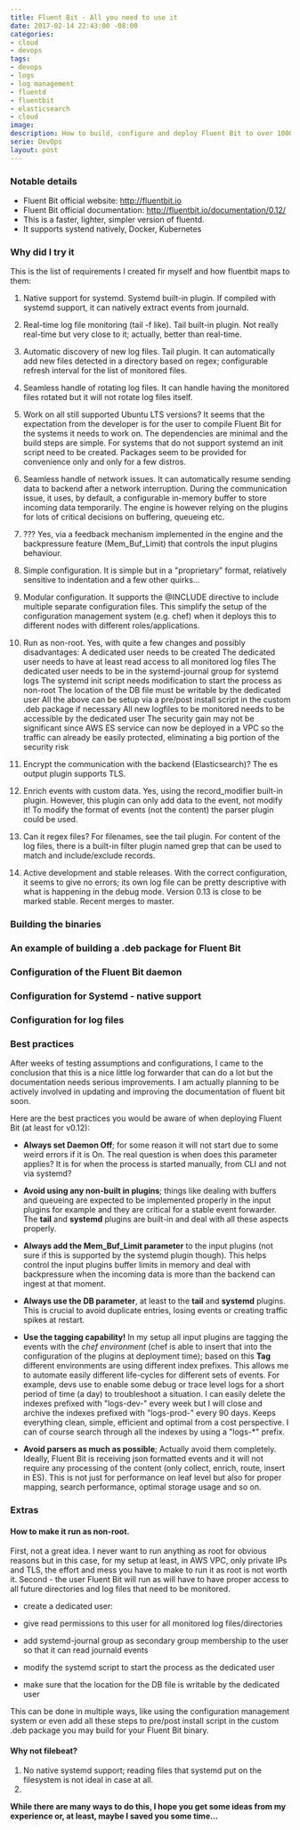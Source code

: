 ```yaml
---
title: Fluent Bit - All you need to use it
date: 2017-02-14 22:43:00 -08:00
categories:
- cloud
- devops
tags:
- devops
- logs
- log management
- fluentd
- fluentbit
- elasticsearch
- cloud
image:
description: How to build, configure and deploy Fluent Bit to over 1000 servers
serie: DevOps
layout: post
---
```



### Notable details
  * Fluent Bit official website: http://fluentbit.io
  * Fluent Bit official documentation: http://fluentbit.io/documentation/0.12/
  * This is a faster, lighter, simpler version of fluentd.
  * It supports systend natively, Docker, Kubernetes

### Why did I try it

This is the list of requirements I created fir myself and how fluentbit maps to them:

1. Native support for systemd.
Systemd built-in plugin. If compiled with systemd support, it can natively extract events from journald.

2. Real-time log file monitoring (tail -f like).
Tail built-in plugin. Not really real-time but very close to it; actually, better than real-time.

3. Automatic discovery of new log files.
Tail plugin. It can automatically add new files detected in a directory based on regex; configurable refresh interval for the list of monitored files.

4. Seamless handle of rotating log files.
It can handle having the monitored files rotated but it will not rotate log files itself.

5. Work on all still supported Ubuntu LTS versions?
It seems that the expectation from the developer is for the user to compile Fluent Bit for the systems it needs to work on. The dependencies are minimal and the build steps are simple. For systems that do not support systemd an init script need to be created. Packages seem to be provided for convenience only and only for a few distros.

6. Seamless handle of network issues.
It can automatically resume sending data to backend after a network interruption.
During the communication issue, it uses, by default, a configurable in-memory buffer to store incoming data temporarily.
The engine is however relying on the plugins for lots of critical decisions on buffering, queueing etc.

7. ???
Yes, via a feedback mechanism implemented in the engine and the backpressure feature (Mem_Buf_Limit) that controls the input plugins behaviour.

8. Simple configuration.
It is simple but in a "proprietary" format, relatively sensitive to indentation and a few other quirks...

9. Modular configuration.
It supports the @INCLUDE directive to include multiple separate configuration files. This simplify the setup of the configuration management system (e.g. chef) when it deploys this to different nodes with different roles/applications.

10. Run as non-root.
Yes, with quite a few changes and possibly disadvantages:
A dedicated user needs to be created
The dedicated user needs to have at least read access to all monitored log files
The dedicated user needs to be in the systemd-journal group for systemd logs
The systemd init script needs modification to start the process as non-root
The location of the DB file must be writable by the dedicated user
All the above can be setup via a pre/post install script in the custom .deb package if necessary
All new logfiles to be monitored needs to be accessible by the dedicated user
The security gain may not be significant since AWS ES service can now be deployed in a VPC so the traffic can already be easily protected, eliminating a big portion of the security risk

11. Encrypt the communication with the backend (Elasticsearch)?
The es output plugin supports TLS.

12. Enrich events with custom data.
Yes, using the record_modifier built-in plugin. However, this plugin can only add data to the event, not modify it! To modify the format of events (not the content) the parser plugin could be used.

13. Can it regex files?
For filenames, see the tail plugin.
For content of the log files, there is a built-in filter plugin named grep that can be used to match and include/exclude records.

14. Active development and stable releases.
With the correct configuration, it seems to give no errors; its own log file can be pretty descriptive with what is happening in the debug mode.
Version 0.13 is close to be marked stable. Recent merges to master.


### Building the binaries


### An example of building a .deb package for Fluent Bit


### Configuration of the Fluent Bit daemon


### Configuration for Systemd - native support


### Configuration for log files

### Best practices

After weeks of testing assumptions and configurations, I came to the conclusion that this is a nice little log forwarder that can do a lot but the documentation needs serious improvements. I am actually planning to be actively involved in updating and improving the documentation of fluent bit soon.

Here are the best practices you would be aware of when deploying Fluent Bit (at least for v0.12):

  * **Always set Daemon Off**; for some reason it will not start due to some weird errors if it is On. The real question is when does this parameter applies? It is for when the process is started manually, from CLI and not via systemd?

  * **Avoid using any non-built in plugins**; things like dealing with buffers and queueing are expected to be implemented properly in the input plugins for example and they are critical for a stable event forwarder. The **tail** and **systemd** plugins are built-in and deal with all these aspects properly.

  * **Always add the Mem_Buf_Limit parameter** to the input plugins (not sure if this is supported by the systemd plugin though). This helps control the input plugins buffer limits in memory and deal with backpressure when the incoming data is more than the backend can ingest at that moment.

  * **Always use the DB parameter**, at least to the **tail** and **systemd** plugins. This is crucial to avoid duplicate entries, losing events or creating traffic spikes at restart.

  * **Use the tagging capability!** In my setup all input plugins are tagging the events with the *chef environment* (chef is able to insert that into the configuration of the plugins at deployment time); based on this **Tag** different environments are using different index prefixes. This allows me to automate easily different life-cycles for different sets of events. For example, devs use to enable some debug or trace level logs for a short period of time (a day) to troubleshoot a situation. I can easily delete the indexes prefixed with "logs-dev-" every week but I will close and archive the indexes prefixed with "logs-prod-" every 90 days. Keeps everything clean, simple, efficient and optimal from a cost perspective. I can of course search through all the indexes by using a "logs-\*" prefix.

  * **Avoid parsers as much as possible**; Actually avoid them completely. Ideally, Fluent Bit is receiving json formatted events and it will not require any processing of the content (only collect, enrich, route, insert in ES). This is not just for performance on leaf level but also for proper mapping, search performance, optimal storage usage  and so on.

### Extras

#### How to make it run as non-root.
First, not a great idea. I never want to run anything as root for obvious reasons but in this case, for my setup at least, in AWS VPC, only private IPs and TLS, the effort and mess you have to make to run it as root is not worth it.
Second - the user Fluent Bit will run as will have to have proper access to all future directories and log files that need to be monitored.

  * create a dedicated user:

  * give read permissions to this user for all monitored log files/directories

  * add systemd-journal group as secondary group membership to the user so that it can read journald events

  * modify the systemd script to start the process as the dedicated user

  * make sure that the location for the DB file is writable by the dedicated user

This can be done in multiple ways, like using the configuration management system or even add all these steps to pre/post install script in the custom .deb package you may build for your Fluent Bit binary.


#### Why not filebeat?
1. No native systemd support; reading files that systemd put on the filesystem is not ideal in case at all.
2. 

**While there are many ways to do this, I hope you get some ideas from my experience or, at least, maybe I saved you some time...**
